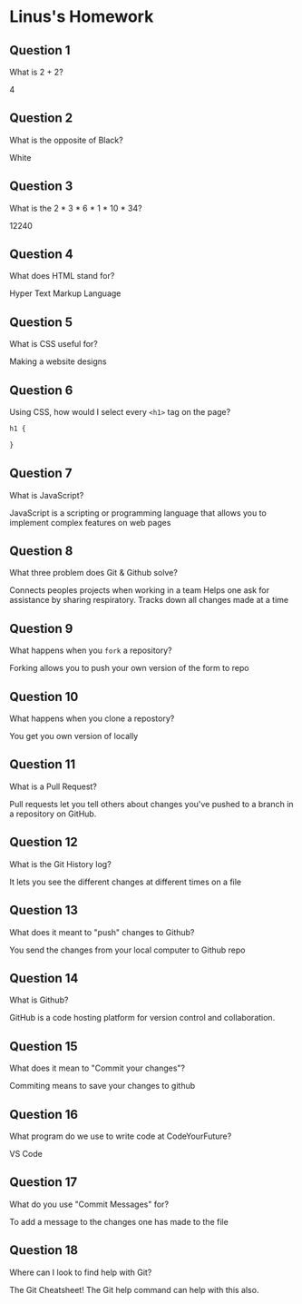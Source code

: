 # Linus's Homework

## Question 1

What is 2 + 2?

4

## Question 2

What is the opposite of Black?

White

## Question 3

What is the  2 * 3 * 6 * 1 * 10 * 34?

12240

## Question 4 

What does HTML stand for?

Hyper Text Markup Language

## Question 5

What is CSS useful for?

Making a website designs

## Question 6

Using CSS, how would I select every `<h1>` tag on the page?

```css
h1 {

}
```

## Question 7

What is JavaScript?

JavaScript is a scripting or programming language that allows you to implement complex features on web pages

## Question 8

What three problem does Git & Github solve?

Connects peoples projects when working in a team
Helps one ask for assistance by sharing respiratory.
Tracks down all changes made at a time

## Question 9

What happens when you `fork` a repository?

Forking allows you to push your own version of the form to repo

## Question 10 

What happens when you clone a repostory?

You get you own version of locally 

## Question 11

What is a Pull Request?

Pull requests let you tell others about changes you've pushed to a branch in a repository on GitHub. 

## Question 12

What is the Git History log?

It lets you see the different changes at different times on a file

## Question 13

What does it meant to "push" changes to Github?

You send the changes from your local computer to Github repo

## Question 14

What is Github?

GitHub is a code hosting platform for version control and collaboration. 

## Question 15

What does it mean to "Commit your changes"?

Commiting means to save your changes to github

## Question 16

What program do we use to write code at CodeYourFuture?

VS Code

## Question 17

What do you use "Commit Messages" for?

To add a message to the changes one has made to the file 

## Question 18

Where can I look to find help with Git?

The Git Cheatsheet!
The Git help command can help with this also.
